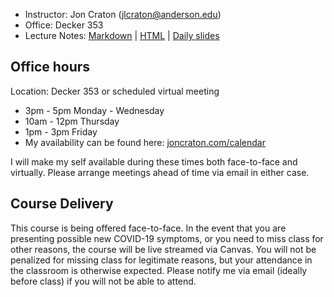 - Instructor: Jon Craton (jlcraton@anderson.edu)
- Office: Decker 353
- Lecture Notes: 
<a href="lectures/all.md" target="_blank">Markdown</a> | 
<a href="lectures/all.html" target="_blank">HTML</a> | 
<a href="lectures/index.html" target="_blank">Daily slides</a>

Office hours
------------

Location: Decker 353 or scheduled virtual meeting

- 3pm - 5pm Monday - Wednesday
- 10am - 12pm Thursday
- 1pm - 3pm Friday
- My availability can be found here: [joncraton.com/calendar](https://joncraton.com/calendar)

I will make my self available during these times both face-to-face and virtually. Please arrange meetings ahead of time via email in either case.

Course Delivery
---------------

This course is being offered face-to-face. In the event that you are presenting possible new COVID-19 symptoms, or you need to miss class for other reasons, the course will be live streamed via Canvas. You will not be penalized for missing class for legitimate reasons, but your attendance in the classroom is otherwise expected. Please notify me via email (ideally before class) if you will not be able to attend.
